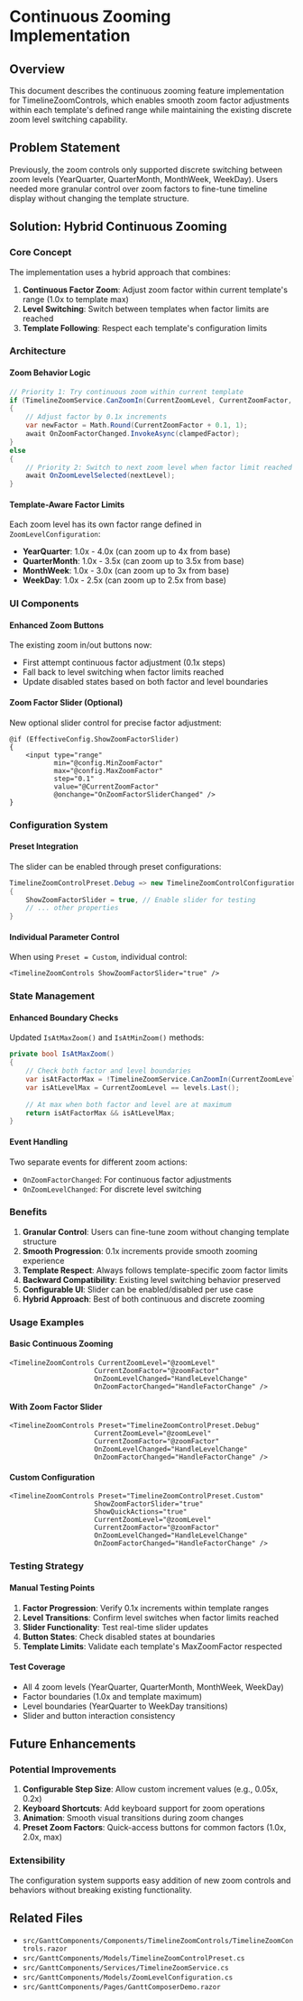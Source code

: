 # Continuous Zooming Implementation

## Overview
This document describes the continuous zooming feature implementation for TimelineZoomControls, which enables smooth zoom factor adjustments within each template's defined range while maintaining the existing discrete zoom level switching capability.

## Problem Statement
Previously, the zoom controls only supported discrete switching between zoom levels (YearQuarter, QuarterMonth, MonthWeek, WeekDay). Users needed more granular control over zoom factors to fine-tune timeline display without changing the template structure.

## Solution: Hybrid Continuous Zooming

### Core Concept
The implementation uses a hybrid approach that combines:
1. **Continuous Factor Zoom**: Adjust zoom factor within current template's range (1.0x to template max)
2. **Level Switching**: Switch between templates when factor limits are reached
3. **Template Following**: Respect each template's configuration limits

### Architecture

#### Zoom Behavior Logic
```csharp
// Priority 1: Try continuous zoom within current template
if (TimelineZoomService.CanZoomIn(CurrentZoomLevel, CurrentZoomFactor, 0.1))
{
    // Adjust factor by 0.1x increments
    var newFactor = Math.Round(CurrentZoomFactor + 0.1, 1);
    await OnZoomFactorChanged.InvokeAsync(clampedFactor);
}
else
{
    // Priority 2: Switch to next zoom level when factor limit reached
    await OnZoomLevelSelected(nextLevel);
}
```

#### Template-Aware Factor Limits
Each zoom level has its own factor range defined in `ZoomLevelConfiguration`:
- **YearQuarter**: 1.0x - 4.0x (can zoom up to 4x from base)
- **QuarterMonth**: 1.0x - 3.5x (can zoom up to 3.5x from base)
- **MonthWeek**: 1.0x - 3.0x (can zoom up to 3x from base)
- **WeekDay**: 1.0x - 2.5x (can zoom up to 2.5x from base)

### UI Components

#### Enhanced Zoom Buttons
The existing zoom in/out buttons now:
- First attempt continuous factor adjustment (0.1x steps)
- Fall back to level switching when factor limits reached
- Update disabled states based on both factor and level boundaries

#### Zoom Factor Slider (Optional)
New optional slider control for precise factor adjustment:
```razor
@if (EffectiveConfig.ShowZoomFactorSlider)
{
    <input type="range" 
           min="@config.MinZoomFactor"
           max="@config.MaxZoomFactor"
           step="0.1"
           value="@CurrentZoomFactor"
           @onchange="OnZoomFactorSliderChanged" />
}
```

### Configuration System

#### Preset Integration
The slider can be enabled through preset configurations:
```csharp
TimelineZoomControlPreset.Debug => new TimelineZoomControlConfiguration
{
    ShowZoomFactorSlider = true, // Enable slider for testing
    // ... other properties
}
```

#### Individual Parameter Control
When using `Preset = Custom`, individual control:
```razor
<TimelineZoomControls ShowZoomFactorSlider="true" />
```

### State Management

#### Enhanced Boundary Checks
Updated `IsAtMaxZoom()` and `IsAtMinZoom()` methods:
```csharp
private bool IsAtMaxZoom()
{
    // Check both factor and level boundaries
    var isAtFactorMax = !TimelineZoomService.CanZoomIn(CurrentZoomLevel, CurrentZoomFactor, 0.1);
    var isAtLevelMax = CurrentZoomLevel == levels.Last();
    
    // At max when both factor and level are at maximum
    return isAtFactorMax && isAtLevelMax;
}
```

#### Event Handling
Two separate events for different zoom actions:
- `OnZoomFactorChanged`: For continuous factor adjustments
- `OnZoomLevelChanged`: For discrete level switching

### Benefits

1. **Granular Control**: Users can fine-tune zoom without changing template structure
2. **Smooth Progression**: 0.1x increments provide smooth zooming experience
3. **Template Respect**: Always follows template-specific zoom factor limits
4. **Backward Compatibility**: Existing level switching behavior preserved
5. **Configurable UI**: Slider can be enabled/disabled per use case
6. **Hybrid Approach**: Best of both continuous and discrete zooming

### Usage Examples

#### Basic Continuous Zooming
```razor
<TimelineZoomControls CurrentZoomLevel="@zoomLevel"
                     CurrentZoomFactor="@zoomFactor"
                     OnZoomLevelChanged="HandleLevelChange"
                     OnZoomFactorChanged="HandleFactorChange" />
```

#### With Zoom Factor Slider
```razor
<TimelineZoomControls Preset="TimelineZoomControlPreset.Debug"
                     CurrentZoomLevel="@zoomLevel"
                     CurrentZoomFactor="@zoomFactor"
                     OnZoomLevelChanged="HandleLevelChange"
                     OnZoomFactorChanged="HandleFactorChange" />
```

#### Custom Configuration
```razor
<TimelineZoomControls Preset="TimelineZoomControlPreset.Custom"
                     ShowZoomFactorSlider="true"
                     ShowQuickActions="true"
                     CurrentZoomLevel="@zoomLevel"
                     CurrentZoomFactor="@zoomFactor"
                     OnZoomLevelChanged="HandleLevelChange"
                     OnZoomFactorChanged="HandleFactorChange" />
```

### Testing Strategy

#### Manual Testing Points
1. **Factor Progression**: Verify 0.1x increments within template ranges
2. **Level Transitions**: Confirm level switches when factor limits reached
3. **Slider Functionality**: Test real-time slider updates
4. **Button States**: Check disabled states at boundaries
5. **Template Limits**: Validate each template's MaxZoomFactor respected

#### Test Coverage
- All 4 zoom levels (YearQuarter, QuarterMonth, MonthWeek, WeekDay)
- Factor boundaries (1.0x and template maximum)
- Level boundaries (YearQuarter to WeekDay transitions)
- Slider and button interaction consistency

## Future Enhancements

### Potential Improvements
1. **Configurable Step Size**: Allow custom increment values (e.g., 0.05x, 0.2x)
2. **Keyboard Shortcuts**: Add keyboard support for zoom operations
3. **Animation**: Smooth visual transitions during zoom changes
4. **Preset Zoom Factors**: Quick-access buttons for common factors (1.0x, 2.0x, max)

### Extensibility
The configuration system supports easy addition of new zoom controls and behaviors without breaking existing functionality.

## Related Files
- `src/GanttComponents/Components/TimelineZoomControls/TimelineZoomControls.razor`
- `src/GanttComponents/Models/TimelineZoomControlPreset.cs`
- `src/GanttComponents/Services/TimelineZoomService.cs`
- `src/GanttComponents/Models/ZoomLevelConfiguration.cs`
- `src/GanttComponents/Pages/GanttComposerDemo.razor`
